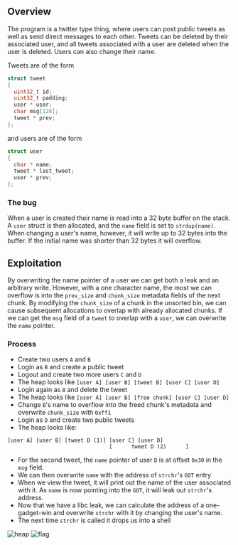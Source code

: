 ## Overview
The program is a twitter type thing, where users can post public tweets as well as send direct messages to each other.  Tweets can be deleted by their associated user, and all tweets associated with a user are deleted when the user is deleted.  Users can also change their name.

Tweets are of the form
```C
struct tweet
{
  uint32_t id;
  uint32_t padding;
  user * user;
  char msg[128];
  tweet * prev;
};
```

and users are of the form
```C
struct user
{
  char * name;
  tweet * last_tweet;
  user * prev;
};
```

### The bug
When a user is created their name is read into a 32 byte buffer on the stack.  A `user` struct is then allocated, and the `name` field is set to `strdup(name)`.  When changing a user's name, however, it will write up to 32 bytes into the buffer.  If the initial name was shorter than 32 bytes it will overflow.

## Exploitation
By overwriting the name pointer of a user we can get both a leak and an arbitrary write.  However, with a one character name, the most we can overflow is into the `prev_size` and `chunk_size` metadata fields of the next chunk.  By modifying the `chunk_size` of a chunk in the unsorted bin, we can cause subsequent allocations to overlap with already allocated chunks.  If we can get the `msg` field of a `tweet` to overlap with a `user`, we can overwrite the `name` pointer.

### Process
* Create two users `A` and `B`
* Login as `B` and create a public tweet
* Logout and create two more users `C` and `D`
* The heap looks like `[user A] [user B] [tweet B] [user C] [user D]`
* Login again as `B` and delete the tweet
* The heap looks like `[user A] [user B] [free chunk] [user C] [user D]`
* Change `B`'s name to overflow into the freed chunk's metadata and overwrite `chunk_size` with `0xff1`
* Login as `D` and create two public tweets
* The heap looks like: 
```
[user A] [user B] [tweet D (1)] [user C] [user D]
                                [      tweet D (2)      ]
```
* For the second tweet, the `name` pointer of user `D` is at offset `0x30` in the `msg` field.
* We can then overwrite `name` with the address of `strchr`'s `GOT` entry
* When we view the tweet, it will print out the name of the user associated with it.  As `name` is now pointing into the `GOT`, it will leak out `strchr`'s address.
* Now that we have a libc leak, we can calculate the address of a one-gadget-win and overwrite `strchr` with it by changing the user's name.
* The next time `strchr` is called it drops us into a shell


![heap](http://puu.sh/sNqjv/60e68b4bf3.png)
![flag](http://puu.sh/sNufX/7e59ff7e96.png)
